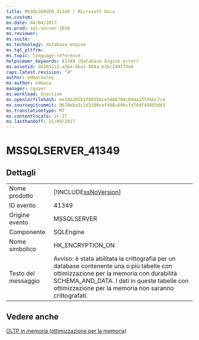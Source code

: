 ```yaml
---
title: MSSQLSERVER_41349 | Microsoft Docs
ms.custom: 
ms.date: 04/04/2017
ms.prod: sql-server-2016
ms.reviewer: 
ms.suite: 
ms.technology: database-engine
ms.tgt_pltfrm: 
ms.topic: language-reference
helpviewer_keywords: 41349 (Database Engine error)
ms.assetid: dd365112-a36a-4ba1-888a-b3bc149775e6
caps.latest.revision: "4"
author: edmacauley
ms.author: edmaca
manager: cguyer
ms.workload: Inactive
ms.openlocfilehash: ee10a265b1f0035bce348070dc094a155fbbc7c4
ms.sourcegitcommit: 9678eba3c2d3100cef408c69bcfe76df49803d63
ms.translationtype: MT
ms.contentlocale: it-IT
ms.lasthandoff: 11/09/2017
---
```

# <a name="mssqlserver41349"></a>MSSQLSERVER_41349
  
## <a name="details"></a>Dettagli  
  
|||  
|-|-|  
|Nome prodotto|[!INCLUDE[ssNoVersion](../../includes/ssnoversion-md.md)]|  
|ID evento|41349|  
|Origine evento|MSSQLSERVER|  
|Componente|SQLEngine|  
|Nome simbolico|HK_ENCRYPTION_ON|  
|Testo del messaggio|Avviso: è stata abilitata la crittografia per un database contenente una o più tabelle con ottimizzazione per la memoria con durabilità SCHEMA_AND_DATA. I dati in queste tabelle con ottimizzazione per la memoria non saranno crittografati.|  
  
## <a name="see-also"></a>Vedere anche  
[OLTP in memoria &#40;ottimizzazione per la memoria&#41;](~/relational-databases/in-memory-oltp/in-memory-oltp-in-memory-optimization.md)  
  
